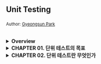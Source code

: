 ## Unit Testing
<small>Author: [Gyeongsun Park](https://github.com/gngsn)</small>

<br/>

<details>
<summary><b>Overview</b></summary>

<br/>
<img src="image/overview.png" width="1618">
<br/>
</details>
<details>
<summary><b>CHAPTER 01. 단위 테스트의 목표</b></summary>

<br/>
<a href="https://github.com/2mz1/theory/tree/gngsn/unit-testing/gngsn/chapter01"> 🔗 link </a>
<br/>

**TL;DR**
- **성공적인 테스트 스위트**
    - 1#. 개발 주기에 통합되어 있음
    - 2#. 코드베이스에서 가장 중요한 부분 - _비즈니스 로직 (도메인 모델)_ - 만을 대상으로 함
    - 3#. 최소 유지비로 최대 가치를 끌어냄 (가치 있는 테스트를 식별하고, 작성하라)
- **비용 편익 분석**을 배우고 **안티 패턴**을 피하는 방법을 배워라.
    - **비용 편익 분석 (cost-benefit analysis)**: 여러 가지 대안에 대해 비용과 이익을 분석해서 가장 효과적인 대안을 찾는 방법론.
    - **안티 패턴(anti-pattern)**: 처음에는 괜찮은 것 같지만 미래에 문제를 야기하는 패턴
- 테스트의 장점
    - **소프트웨어 엔트로피(software entropy)** 를 막을 수 있음
        - 지속적인 정리와 리팩터링 등 적절한 관리를 하지 않고 방치하면 시스템이 점점 더 복잡해지고 무질서해짐.
        - 소프트웨어 품질을 떨어뜨리는 코드의 형태.
    - **회귀(regression)에 대한 보험을 제공**
        - **소프트웨어 버그**와 **회귀**는 동의어
          **테스트의 가치와 유지 비용을 모두 고려해야 함**
    - 기반 코드를 리팩터링할 때 **테스트도 리팩터링**하라
    - 각 **코드 변경 시 테스트를 실행**하라
    - **테스트가 잘못된 경고를 발생시킬 경우 처리**하라
    - 기반 코드의 동작을 이해하려고 할 때는 **테스트를 읽는 데 시간을 투자**하라
- 테스트도 **애플리케이션의 정확성을 보장**을 목표하는 **코드베이스**의 일부로 봐야 함
- $`코드\ 커버리지\ (테스트\ 커버리지) = \frac{제품\ 코드\ 라인\ 수}{전체\ 라인\ 수}`$
- $`분기\ 커버리지 = \frac{통과\ 분기}{전체\ 분기\ 수}`$
- **커버리지 지표에 관한 문제점**
    - 1#. 가능한 모든 결과를 검증한다고 보증할 수 없음
    - 2#. 외부 라이브러리 코드 경로를 고려할 수 없음
- **시스템의 핵심 부분은 커버리지를 높게 두는 것이 좋지만, 이 높은 수준을 요구 사항으로 삼는 것은 좋지 않음.**

<br/>
</details>
<details>
<summary><b>CHAPTER 02. 단위 테스트란 무엇인가</b></summary>

<br/>
<a href="https://github.com/2mz1/theory/tree/gngsn/unit-testing/gngsn/chapter02"> 🔗 link </a>
<br/>

**TL;DR**
- **단위 테스트**
    - ① 단일 동작 단위를 검증 / ② 빠르게 수행  / ③ 다른 테스트와 격리하여 처리
- **런던파** _London School_
    - **테스트 대상 시스템에서 협력자를 격리**
    - **코드**나 **SUT(단일 클래스)** 단위의 테스트
- **고전파** _Classic School_
    - **단위 테스트끼리 격리**
    - **동작** 단위의 테스트
- **테스트 대역**: 테스트를 목적으로 객체를 특정 형태로 대체
- **AAA Pattern**: Assert, Act, Assert Pattern. 준비-실행-검증 패턴.
- **SUT vs MUT**
    - **SUT**: System Under Test. 테스트 검증 시스템, <b>클래스의 전체</b>를 가리킴
    - **MUT**: Method Under Test. 테스트 대상 메서드. 테스트에서 호출한 SUT의 <b>메서드</b>를 가리킴
- **테스트 대역 vs Mock**
    - **테스트 대역**: 실행과 관련 없이 모든 종류의 가짜 의존성을 설명하는 포괄적인 용어
    - **Mock**: 테스트 대상 시스템과 협력자 간의 상호 작용을 검사할 수 있는 특별한 테스트 대역
- **의존성**
    - **공유 의존성** _shared dependecy_: 동일 프로세스 내 영향을 미칠 수 있는 의존성. (ex. `static mutable field`, 데이터베이스)
    - **비공개 의존성** _private dependency_: 공유하지 않는 의존성
    - **프로세스 외부 의존성** _out-of-process dependency_: 애플리케이션 실행 프로세스 외부에서 실행되는 의존성
    - **싱글턴 의존성** _singleton_: **보통은 공유 의존성**. 하지만, 각 테스트 별 새 인스턴스 만들 수 있으면 **공유 의존성이 아님**
    - **설정 클래스** _configuration class_: 일반적으로 한 개인 공유 클래스. 하지만, 다른 모든 의존성이 SUT에 주입되면 새 인스턴스 생성 가능
    - **휘발성 의존성** _volatile dependency_: 런타임 환경의 설정 및 구성 요구 or 비결정적 동작 (각 호출에 대해 다른 결과를 제공) 포함
- <table><tr><th>런던파 이점</th><th>고전파를 선호하는 필자의 견해</th></tr><tr><td>세밀한 테스트로 입자성이 좋음</td><td>테스트는 단위가 아닌 동작 단위를 검증해야 함</td></tr><tr><td>연결된 클래스 그래프가 커져도 테스트가 쉬움 (테스트 대역으로 대체됨)</td><td>애초에 상호 연결된 클래스의 크고 복잡한 그래프를 갖지 않아야 함</td></tr><tr><td>테스트 실패 시 어떤 기능이 실패했는지 알 수 있음</td><td>큰 이점은 아님. 마지막 수정한 부분이 버그의 원인일 것</td></tr></table>
- **테스트 주도 개발**: TDD는 테스트에 의존해 프로젝트 개발을 추진하는 소프트웨어 개발 프로세스
    1. 추가할 기능과 예상 동작의 실패 테스트 작성
    2. 테스트를 통과할 코드 작성. 코드가 깨끗하거나 명쾌할 필요는 없음
    3. 코드 리팩터링. 통과 테스트 보호하에 코드를 안전하게 정리
- **통합 테스트**: 단위 테스트 기준 중 하나 이상을 충족하지 못하는 테스트
- **엔드 투 엔드 테스트**: 애플리케이션과 함께 작동하는 프로세스 외부 의존성의 전부 또는 대부분에 직접 접근

<br/>
</details>
